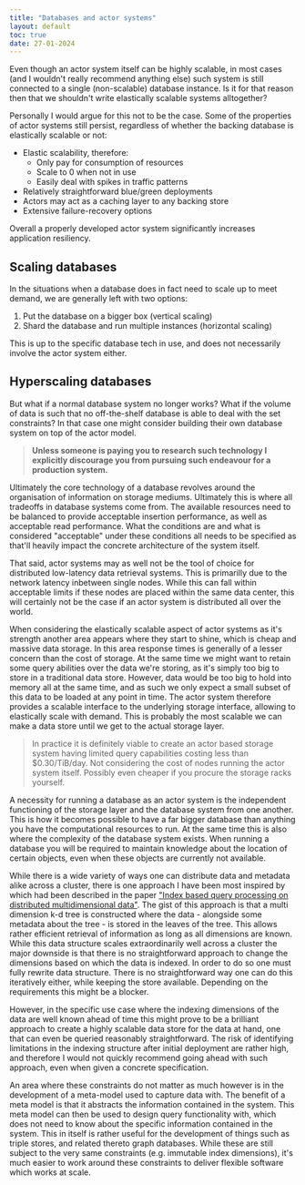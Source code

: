 ```yaml
---
title: "Databases and actor systems"
layout: default
toc: true
date: 27-01-2024
---
```


Even though an actor system itself can be highly scalable, in most cases (and I wouldn't really recommend anything else) such system is still connected to a single (non-scalable) database instance. Is it for that reason then that we shouldn't write elastically scalable systems alltogether?

Personally I would argue for this not to be the case. Some of the properties of actor systems still persist, regardless of whether the backing database is elastically scalable or not:
- Elastic scalability, therefore:
    - Only pay for consumption of resources
    - Scale to 0 when not in use
    - Easily deal with spikes in traffic patterns
- Relatively straightforward blue/green deployments
- Actors may act as a caching layer to any backing store
- Extensive failure-recovery options

Overall a properly developed actor system significantly increases application resiliency.

## Scaling databases
In the situations when a database does in fact need to scale up to meet demand, we are generally left with two options:

1. Put the database on a bigger box (vertical scaling)
2. Shard the database and run multiple instances (horizontal scaling)

This is up to the specific database tech in use, and does not necessarily involve the actor system either.

## Hyperscaling databases
But what if a normal database system no longer works? What if the volume of data is such that no off-the-shelf database is able to deal with the set constraints? In that case one might consider building their own database system on top of the actor model.

> **Unless someone is paying you to research such technology I explicitly discourage you from pursuing such endeavour for a production system.**

Ultimately the core technology of a database revolves around the organisation of information on storage mediums. Ultimately this is where all tradeoffs in database systems come from. The available resources need to be balanced to provide acceptable insertion performance, as well as acceptable read performance. What the conditions are and what is considered "acceptable" under these conditions all needs to be specified as that'll heavily impact the concrete architecture of the system itself.

That said, actor systems may as well not be the tool of choice for distributed low-latency data retrieval systems. This is primarilly due to the network latency inbetween single nodes. While this can fall within acceptable limits if these nodes are placed within the same data center, this will certainly not be the case if an actor system is distributed all over the world.

When considering the elastically scalable aspect of actor systems as it's strength another area appears where they start to shine, which is cheap and massive data storage. In this area response times is generally of a lesser concern than the cost of storage. At the same time we might want to retain some query abilities over the data we're storing, as it's simply too big to store in a traditional data store. However, data would be too big to hold into memory all at the same time, and as such we only expect a small subset of this data to be loaded at any point in time. The actor system therefore provides a scalable interface to the underlying storage interface, allowing to elastically scale with demand. This is probably the most scalable we can make a data store until we get to the actual storage layer.

> In practice it is definitely viable to create an actor based storage system having limited query capabilities costing less than $0.30/TiB/day. Not considering the cost of nodes running the actor system itself. Possibly even cheaper if you procure the storage racks yourself.

A necessity for running a database as an actor system is the independent functioning of the storage layer and the database system from one another. This is how it becomes possible to have a far bigger database than anything you have the computational resources to run. At the same time this is also where the complexity of the database system exists. When running a database you will be required to maintain knowledge about the location of certain objects, even when these objects are currently not available.

While there is a wide variety of ways one can distribute data and metadata alike across a cluster, there is one approach I have been most inspired by which had been described in the paper ["Index based query processing on distributed multidimensional data"](/notes/papers/index-based-query-processing-on-distributed-multidimensional-data). The gist of this approach is that a multi dimension k-d tree is constructed where the data - alongside some metadata about the tree - is stored in the leaves of the tree. This allows rather efficient retrieval of information as long as all dimensions are known. While this data structure scales extraordinarily well across a cluster the major downside is that there is no straightforward approach to change the dimensions based on which the data is indexed. In order to do so one must fully rewrite data structure. There is no straightforward way one can do this iteratively either, while keeping the store available. Depending on the requirements this might be a blocker.

However, in the specific use case where the indexing dimensions of the data are well known ahead of time this might prove to be a brilliant approach to create a highly scalable data store for the data at hand, one that can even be queried reasonably straightforward. The risk of identifying limitations in the indexing structure after initial deployment are rather high, and therefore I would not quickly recommend going ahead with such approach, even when given a concrete specification.

An area where these constraints do not matter as much however is in the development of a meta-model used to capture data with. The benefit of a meta model is that it abstracts the information contained in the system. This meta model can then be used to design query functionality with, which does not need to know about the specific information contained in the system. This in itself is rather useful for the development of things such as triple stores, and related thereto graph databases. While these are still subject to the very same constraints (e.g. immutable index dimensions), it's much easier to work around these constraints to deliver flexible software which works at scale.

